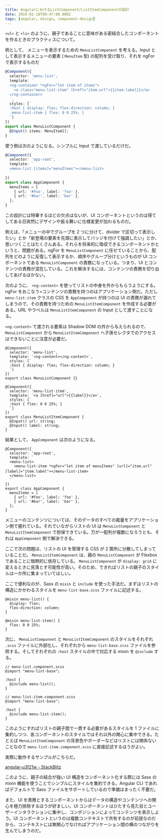```yaml
---
title: AngularにおけるListComponent/ListItemComponentの設計
date: 2019-02-18T00:47:00.000Z
tags: [angular, design, component-design]
---
```


`<ul>` と `<li>` のように、親子であることに意味がある密結合したコンポーネントを作るときのプラクティスについて。

例として、 メニューを表示するための `MenuListComponent` を考える。Input として表示するメニューの要素 ( `MenuItem` 型) の配列を受け取り、それを ngFor で表示するものだ

```ts
@Component({
  selector: 'menu-list',
  template: `
  <ng-container *ngFor="let item of items">
    <a class="menu-list-item" [href]="item.url">{{item.label}}</a>
  </ng-container>
  `,
  styles: [`
  :host { display: flex; flex-direction: column; }
  .menu-list-item { flex: 0 0 25%; }
  `]
})
export class MenuListComponent {
  @Input() items: MenuItem[];
}
```

使う側は次のようになる。シンプルに Input で渡しているだけだ。

```ts
@Component({
  selector: 'app-root',
  template: `
  <menu-list [items]="menuItems"></menu-list>
  `
})
export class AppComponent {
  menuItems = [
    { url: '#foo', label: 'foo' },
    { url: '#bar', label: 'bar' },
  ];
}
```

この設計には特筆するほどの欠点はないが、UI コンポーネントというのは得てしてある日突然にデザインや振る舞いに仕様変更が加わるものだ。

例えば、「メニューの中でグループを 2 つに分けて、divider で区切って表示したい」とか「新登場の要素を先頭に表示してバッジを付けて強調したい」とか、思いつくことはたくさんある。それらを将来的に吸収できるコンポーネントかというと、問題がある。ngFor を `MenuListComponent` に任せていることから、配列をどのように反復して表示するか、順序やグループ分けというものが UI コンポーネントである `MenuListComponent` の責務になっている。つまり、UI とコンテンツの責務が混在している。これを解決するには、コンテンツの責務を切り出してあげるほかない。

次のように、 `<ng-content>` を使ってリストの中身を外からもらうようにする。 ngFor をおこなう=コンテンツの責務を持つのはアプリケーション側だ。ただし `menu-list-item` クラスの CSS を `AppComponent` が持つのは UI の責務が漏れてしまうので、その責務を持つための `MenuListItemComponent` を作成する必要がある。URL やラベルは `MenuListItemComponent` の Input として渡すことになる。

`<ng-content>` で渡される要素は Shadow DOM の外から与えられるので、 `MenuListComponent` から `MenuListItemComponent` へ子孫セレクタでのアクセスはできないことに注意が必要だ。

    @Component({
      selector: 'menu-list',
      template: `<ng-content></ng-content>`,
      styles: [`
      :host { display: flex; flex-direction: column; }
      `]
    })
    export class MenuListComponent {}

    @Component({
      selector: 'menu-list-item',
      template: `<a [href]="url">{{label}}</a>`,
      styles: [`
      :host { flex: 0 0 25%; }
      `]
    })
    export class MenuListItemComponent {
      @Input() url: string;
      @Input() label: string;
    }

結果として、 `AppComponent` は次のようになる。

    @Component({
      selector: 'app-root',
      template: `
      <menu-list>
        <menu-list-item *ngFor="let item of menuItems" [url]="item.url" [label]="item.label"></menu-list-item>　
      </menu-list>
      `
    })
    export class AppComponent {
      menuItems = [
        { url: '#foo', label: 'foo' },
        { url: '#bar', label: 'bar' },
      ];
    }

メニューのコンテンツについては、そのデータのすべての裁量をアプリケーション側で握れている。それでいながらリストの UI は `MenuListComponent` と `MenuListItemComponent` で担保できている。万が一配列が複数になろうとも、それは `AppComponent` 側で解決できる。

ここで次の問題は、リストの UI を管理する CSS が 2 箇所に分散してしまっていることだ。 `MenuListItemComponent` は、親の `MenuListComponent` が Flexbox であることに暗黙的に依存している。 `MenuListComponent` が `display: grid` に変えるときに見落とす可能性が高い。そのため、できればリストの親子のスタイルは一か所に集まっていてほしい。

ここで便利なのが、Sass の `mixin` と `include` を使った手法だ。まずはリストの構造にかかわるスタイルを `menu-list-base.scss` ファイルに記述する。

    @mixin menu-list() {
      display: flex;
      flex-direction: column;
    }

    @mixin menu-list-item() {
      flex: 0 0 25%;
    }

次に、 `MenuListComponent` と `MenuListItemComponent` のスタイルをそれぞれ `.scss` ファイルに外部化し、それぞれから `menu-list-base.scss` ファイルを参照する。そしてそれぞれの `:host` スタイルの中で対応する mixin を `@include` する。

    // menu-list.component.scss
    @import "menu-list-base";

    :host {
      @include menu-list();
    }

    // menu-list-item.component.scss
    @import "menu-list-base";

    :host {
      @include menu-list-item();
    }

このようにすればリストの親子間で一貫する必要があるスタイルを 1 ファイルに集約しつつ、各コンポーネントのスタイルではそれ以外の関心に集中できる。たとえば `MenuListItemComponent` の背景色やボーダーなどはリストには関係ないことなので `menu-list-item.component.scss` に直接記述するほうがよい。

実際に動作するサンプルがこちらだ。

[angular-u3f21w - StackBlitz](https://stackblitz.com/edit/angular-u3f21w?file=src%2Fapp%2Fapp.component.html)

このように、親子の結合が強い UI 構造をコンポーネント化する際には Sass の mixin 機能を使うことでシンプルにスタイルを集約できる。Angular CLI であればデフォルトで Sass ファイルをサポートしているので準備はまったく不要だ。

また、UI を責務とするコンポーネントからはデータの構造やコンテンツへの関心を極力排除するほうが好ましい。UI コンポーネントはひたすら見た目とユーザーインタラクションに集中し、コンポジションによってコンテンツを表示しよう。UI コンポーネントというのは複数コンテキストで共有するのが前提なのだから、コンテキストには無関心でなければアプリケーション間の横のつながりを生んでしまうのだ。
